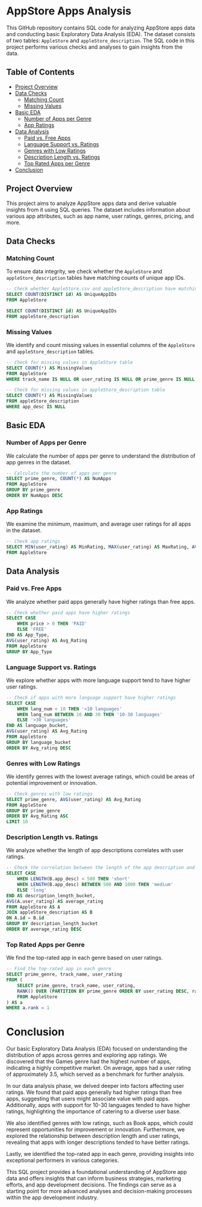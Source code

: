 # AppStore Apps Analysis

This GitHub repository contains SQL code for analyzing AppStore apps data and conducting basic Exploratory Data Analysis (EDA). The dataset consists of two tables: `AppleStore` and `appleStore_description`. The SQL code in this project performs various checks and analyses to gain insights from the data.

## Table of Contents
- [Project Overview](#project-overview)
- [Data Checks](#data-checks)
  - [Matching Count](#matching-count)
  - [Missing Values](#missing-values)
- [Basic EDA](#basic-eda)
  - [Number of Apps per Genre](#number-of-apps-per-genre)
  - [App Ratings](#app-ratings)
- [Data Analysis](#data-analysis)
  - [Paid vs. Free Apps](#paid-vs-free-apps)
  - [Language Support vs. Ratings](#language-support-vs-ratings)
  - [Genres with Low Ratings](#genres-with-low-ratings)
  - [Description Length vs. Ratings](#description-length-vs-ratings)
  - [Top Rated Apps per Genre](#top-rated-apps-per-genre)
- [Conclusion](#conclusion)

## Project Overview

This project aims to analyze AppStore apps data and derive valuable insights from it using SQL queries. The dataset includes information about various app attributes, such as app name, user ratings, genres, pricing, and more.

## Data Checks

### Matching Count

To ensure data integrity, we check whether the `AppleStore` and `appleStore_description` tables have matching counts of unique app IDs.

```sql
-- Check whether AppleStore.csv and appleStore_description have matching counts of unique app IDs
SELECT COUNT(DISTINCT id) AS UniqueAppIDs
FROM AppleStore

SELECT COUNT(DISTINCT id) AS UniqueAppIDs
FROM appleStore_description
```

### Missing Values

We identify and count missing values in essential columns of the `AppleStore` and `appleStore_description` tables.

```sql
-- Check for missing values in AppleStore table
SELECT COUNT(*) AS MissingValues
FROM AppleStore
WHERE track_name IS NULL OR user_rating IS NULL OR prime_genre IS NULL

-- Check for missing values in appleStore_description table
SELECT COUNT(*) AS MissingValues
FROM appleStore_description
WHERE app_desc IS NULL
```

## Basic EDA

### Number of Apps per Genre

We calculate the number of apps per genre to understand the distribution of app genres in the dataset.

```sql
-- Calculate the number of apps per genre
SELECT prime_genre, COUNT(*) AS NumApps
FROM AppleStore
GROUP BY prime_genre
ORDER BY NumApps DESC
```

### App Ratings

We examine the minimum, maximum, and average user ratings for all apps in the dataset.

```sql
-- Check app ratings
SELECT MIN(user_rating) AS MinRating, MAX(user_rating) AS MaxRating, AVG(user_rating) AS AvgRating
FROM AppleStore
```

## Data Analysis

### Paid vs. Free Apps

We analyze whether paid apps generally have higher ratings than free apps.

```sql
-- Check whether paid apps have higher ratings
SELECT CASE
    WHEN price > 0 THEN 'PAID'
    ELSE 'FREE'
END AS App_Type,
AVG(user_rating) AS Avg_Rating
FROM AppleStore
GROUP BY App_Type
```

### Language Support vs. Ratings

We explore whether apps with more language support tend to have higher user ratings.

```sql
-- Check if apps with more language support have higher ratings
SELECT CASE
    WHEN lang_num < 10 THEN '<10 languages'
    WHEN lang_num BETWEEN 10 AND 30 THEN '10-30 languages'
    ELSE '>30 languages'
END AS language_bucket,
AVG(user_rating) AS Avg_Rating
FROM AppleStore
GROUP BY language_bucket
ORDER BY Avg_rating DESC
```

### Genres with Low Ratings

We identify genres with the lowest average ratings, which could be areas of potential improvement or innovation.

```sql
-- Check genres with low ratings
SELECT prime_genre, AVG(user_rating) AS Avg_Rating
FROM AppleStore
GROUP BY prime_genre
ORDER BY Avg_Rating ASC
LIMIT 10
```

### Description Length vs. Ratings

We analyze whether the length of app descriptions correlates with user ratings.

```sql
-- Check the correlation between the length of the app description and user rating
SELECT CASE
    WHEN LENGTH(B.app_desc) < 500 THEN 'short'
    WHEN LENGTH(B.app_desc) BETWEEN 500 AND 1000 THEN 'medium'
    ELSE 'long'
END AS description_length_bucket,
AVG(A.user_rating) AS average_rating
FROM AppleStore AS A
JOIN appleStore_description AS B
ON A.id = B.id
GROUP BY description_length_bucket
ORDER BY average_rating DESC
```

### Top Rated Apps per Genre

We find the top-rated app in each genre based on user ratings.

```sql
-- Find the top-rated app in each genre
SELECT prime_genre, track_name, user_rating
FROM (
    SELECT prime_genre, track_name, user_rating,
    RANK() OVER (PARTITION BY prime_genre ORDER BY user_rating DESC, rating_count_tot DESC) AS rank
    FROM AppleStore
) AS a
WHERE a.rank = 1
```
# Conclusion

Our basic Exploratory Data Analysis (EDA) focused on understanding the distribution of apps across genres and exploring app ratings. We discovered that the Games genre had the highest number of apps, indicating a highly competitive market. On average, apps had a user rating of approximately 3.5, which served as a benchmark for further analysis.

In our data analysis phase, we delved deeper into factors affecting user ratings. We found that paid apps generally had higher ratings than free apps, suggesting that users might associate value with paid apps. Additionally, apps with support for 10-30 languages tended to have higher ratings, highlighting the importance of catering to a diverse user base.

We also identified genres with low ratings, such as Book apps, which could represent opportunities for improvement or innovation. Furthermore, we explored the relationship between description length and user ratings, revealing that apps with longer descriptions tended to have better ratings.

Lastly, we identified the top-rated app in each genre, providing insights into exceptional performers in various categories.

This SQL project provides a foundational understanding of AppStore app data and offers insights that can inform business strategies, marketing efforts, and app development decisions. The findings can serve as a starting point for more advanced analyses and decision-making processes within the app development industry.
